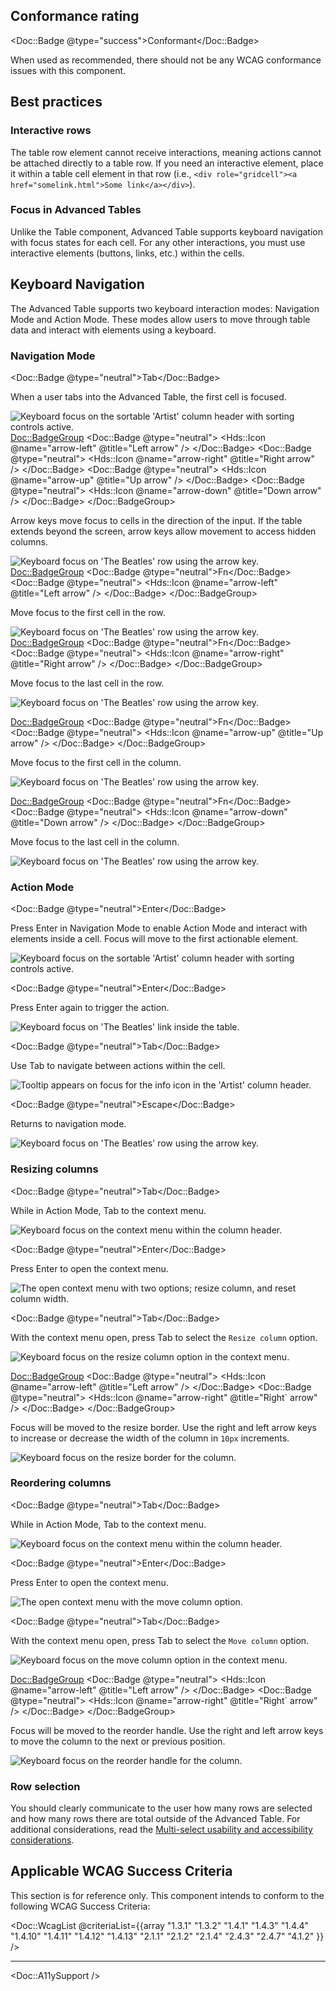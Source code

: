 ## Conformance rating

<Doc::Badge @type="success">Conformant</Doc::Badge>

When used as recommended, there should not be any WCAG conformance issues with this component.

## Best practices

### Interactive rows

The table row element cannot receive interactions, meaning actions cannot be attached directly to a table row. If you need an interactive element, place it within a table cell element in that row (i.e., `<div role="gridcell"><a href="somelink.html">Some link</a></div>`).

### Focus in Advanced Tables

Unlike the Table component, Advanced Table supports keyboard navigation with focus states for each cell. For any other interactions, you must use interactive elements (buttons, links, etc.) within the cells. 

## Keyboard Navigation

The Advanced Table supports two keyboard interaction modes: Navigation Mode and Action Mode. These modes allow users to move through table data and interact with elements using a keyboard.

### Navigation Mode

<Doc::Badge @type="neutral">Tab</Doc::Badge>

When a user tabs into the Advanced Table, the first cell is focused.

![Keyboard focus on the sortable 'Artist' column header with sorting controls active.](/assets/components/table/advanced-table/advanced-table-keyboard-navigation-tab.png)
<Doc::BadgeGroup>
  <Doc::Badge @type="neutral">
    <Hds::Icon @name="arrow-left" @title="Left arrow" />
  </Doc::Badge>
  <Doc::Badge @type="neutral">
    <Hds::Icon @name="arrow-right" @title="Right arrow" />
  </Doc::Badge>
  <Doc::Badge @type="neutral">
    <Hds::Icon @name="arrow-up" @title="Up arrow" />
  </Doc::Badge>
  <Doc::Badge @type="neutral">
    <Hds::Icon @name="arrow-down" @title="Down arrow" />
  </Doc::Badge>
</Doc::BadgeGroup>

Arrow keys move focus to cells in the direction of the input. If the table extends beyond the screen, arrow keys allow movement to access hidden columns.

![Keyboard focus on 'The Beatles' row using the arrow key.](/assets/components/table/advanced-table/advanced-table-keyboard-navigation-arrow-key-down.png)
<Doc::BadgeGroup>
  <Doc::Badge @type="neutral">Fn</Doc::Badge>
  <Doc::Badge @type="neutral">
    <Hds::Icon @name="arrow-left" @title="Left arrow" />
  </Doc::Badge>
</Doc::BadgeGroup>

Move focus to the first cell in the row.

![Keyboard focus on 'The Beatles' row using the arrow key.](/assets/components/table/advanced-table/advanced-table-keyboard-navigation-fn-left.png)
<Doc::BadgeGroup>
  <Doc::Badge @type="neutral">Fn</Doc::Badge>
  <Doc::Badge @type="neutral">
    <Hds::Icon @name="arrow-right" @title="Right arrow" />
  </Doc::Badge>
</Doc::BadgeGroup>

Move focus to the last cell in the row.

![Keyboard focus on 'The Beatles' row using the arrow key.](/assets/components/table/advanced-table/advanced-table-keyboard-navigation-fn-right.png)

<Doc::BadgeGroup>
  <Doc::Badge @type="neutral">Fn</Doc::Badge>
  <Doc::Badge @type="neutral">
    <Hds::Icon @name="arrow-up" @title="Up arrow" />
  </Doc::Badge>
</Doc::BadgeGroup>

Move focus to the first cell in the column.

![Keyboard focus on 'The Beatles' row using the arrow key.](/assets/components/table/advanced-table/advanced-table-keyboard-navigation-fn-up.png)

<Doc::BadgeGroup>
  <Doc::Badge @type="neutral">Fn</Doc::Badge>
  <Doc::Badge @type="neutral">
    <Hds::Icon @name="arrow-down" @title="Down arrow" />
  </Doc::Badge>
</Doc::BadgeGroup>

Move focus to the last cell in the column.

![Keyboard focus on 'The Beatles' row using the arrow key.](/assets/components/table/advanced-table/advanced-table-keyboard-navigation-fn-down.png)

### Action Mode

<Doc::Badge @type="neutral">Enter</Doc::Badge>

Press Enter in Navigation Mode to enable Action Mode and interact with elements inside a cell. Focus will move to the first actionable element.

![Keyboard focus on the sortable 'Artist' column header with sorting controls active.](/assets/components/table/advanced-table/advanced-table-keyboard-action-mode-sort.png)

<Doc::Badge @type="neutral">Enter</Doc::Badge>

Press Enter again to trigger the action.

![Keyboard focus on 'The Beatles' link inside the table.](/assets/components/table/advanced-table/advanced-table-keyboard-action-mode-link.png)

<Doc::Badge @type="neutral">Tab</Doc::Badge>

Use Tab to navigate between actions within the cell.

![Tooltip appears on focus for the info icon in the 'Artist' column header.](/assets/components/table/advanced-table/advanced-table-keyboard-action-mode-tooltip.png)

<Doc::Badge @type="neutral">Escape</Doc::Badge>

Returns to navigation mode.

![Keyboard focus on 'The Beatles' row using the arrow key.](/assets/components/table/advanced-table/advanced-table-keyboard-navigation-tab.png)

### Resizing columns

<Doc::Badge @type="neutral">Tab</Doc::Badge>

While in Action Mode, Tab to the context menu.

![Keyboard focus on the context menu within the column header.](/assets/components/table/advanced-table/advanced-table-keyboard-action-mode-resize.png)

<Doc::Badge @type="neutral">Enter</Doc::Badge>

Press Enter to open the context menu.

![The open context menu with two options; resize column, and reset column width.](/assets/components/table/advanced-table/advanced-table-keyboard-action-mode-resize-context-menu.png)

<Doc::Badge @type="neutral">Tab</Doc::Badge>

With the context menu open, press Tab to select the `Resize column` option.

![Keyboard focus on the resize column option in the context menu.](/assets/components/table/advanced-table/advanced-table-keyboard-action-mode-resize-column.png)

<Doc::BadgeGroup>
  <Doc::Badge @type="neutral">
    <Hds::Icon @name="arrow-left" @title="Left arrow" />
  </Doc::Badge>
  <Doc::Badge @type="neutral">
    <Hds::Icon @name="arrow-right" @title="Right` arrow" />
  </Doc::Badge>
</Doc::BadgeGroup>

Focus will be moved to the resize border. Use the right and left arrow keys to increase or decrease the width of the column in `10px` increments.

![Keyboard focus on the resize border for the column.](/assets/components/table/advanced-table/advanced-table-keyboard-action-mode-resize-border.png)

### Reordering columns

<Doc::Badge @type="neutral">Tab</Doc::Badge>

While in Action Mode, Tab to the context menu.

![Keyboard focus on the context menu within the column header.](/assets/components/table/advanced-table/advanced-table-keyboard-action-mode-resize.png)

<Doc::Badge @type="neutral">Enter</Doc::Badge>

Press Enter to open the context menu.

![The open context menu with the move column option.](/assets/components/table/advanced-table/advanced-table-keyboard-action-mode-resize-context-menu.png)

<Doc::Badge @type="neutral">Tab</Doc::Badge>

With the context menu open, press Tab to select the `Move column` option.

![Keyboard focus on the move column option in the context menu.](/assets/components/table/advanced-table/advanced-table-keyboard-action-mode-resize-column.png)

<Doc::BadgeGroup>
  <Doc::Badge @type="neutral">
    <Hds::Icon @name="arrow-left" @title="Left arrow" />
  </Doc::Badge>
  <Doc::Badge @type="neutral">
    <Hds::Icon @name="arrow-right" @title="Right` arrow" />
  </Doc::Badge>
</Doc::BadgeGroup>

Focus will be moved to the reorder handle. Use the right and left arrow keys to move the column to the next or previous position.

![Keyboard focus on the reorder handle for the column.](/assets/components/table/advanced-table/advanced-table-keyboard-action-mode-resize-border.png)


### Row selection

You should clearly communicate to the user how many rows are selected and how many rows there are total outside of the Advanced Table. For additional considerations, read the [Multi-select usability and accessibility considerations](/components/table/advanced-table?tab=code#usability-and-accessibility-considerations).

## Applicable WCAG Success Criteria

This section is for reference only. This component intends to conform to the following WCAG Success Criteria:

<Doc::WcagList @criteriaList={{array "1.3.1" "1.3.2" "1.4.1" "1.4.3" "1.4.4" "1.4.10" "1.4.11" "1.4.12" "1.4.13" "2.1.1" "2.1.2" "2.1.4" "2.4.3" "2.4.7" "4.1.2" }} />

---

<Doc::A11ySupport />
